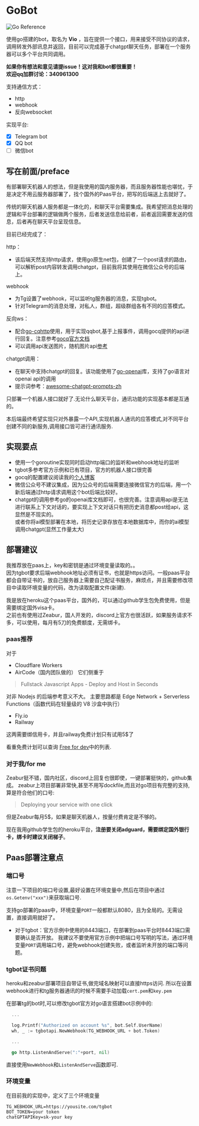 # GoBot 

![Go Reference](https://pkg.go.dev/badge/github.com/go-telegram-bot-api/telegram-bot-api/v5.svg)

使用go搭建的bot，取名为 **Vio** ，旨在提供一个接口，用来接受不同协议的请求，调用转发外部讯息并返回，目前可以完成基于chatgpt聊天任务，部署在一个服务器可以多个平台共同调用。

**如果你有想法和意见请提issue！这对我和bot都很重要！<br>欢迎qq加群讨论：340961300**

支持通信方式：
 - http
 - webhook
 - 反向websocket

实现平台:
 - [x] Telegram bot
 - [x] QQ bot
 - [ ] 微信bot

## 写在前面/preface
有部署聊天机器人的想法，但是我使用的国内服务器，而且服务器性能也堪忧，于是决定不用云服务器部署了，找个国外的Paas平台，把写的后端送上去就好了。

传统的聊天机器人服务都是一体化的，和聊天平台需要集成。我希望把消息处理的逻辑和平台部署的逻辑做两个服务，后者发送信息给前者，前者返回需要发送的信息，后者再在聊天平台呈现信息。

目前已经完成了：

http：
  - 该后端天然支持http请求，使用go原生net包，创建了一个post请求的路由，可以解析post内容转发调用chatgpt，目前我将其使用在微信公众号的后端上。

webhook
 - 为Tg设置了webhook，可以监听tg服务器的消息，实现tgbot。
 - 针对Telegram的消息处理，对私人，群组，超级群组各有不同的应答模式。

 反向ws：
  - 配合[go-cqhttp](https://github.com/Mrs4s/go-cqhttp)使用，用于实现qqbot,基于上报事件，调用gocq提供的api进行回复。注意参考[gocq官方文档](https://docs.go-cqhttp.org/reference/#websocket)
  - 可以调用api发送图片，随机图片api[参考](https://api.lolicon.app/setu/v2)

chatgpt调用：
 - 在聊天中支持chatgpt的回复。该功能使用了[go-openai](https://github.com/sashabaranov/go-openai)库，支持了go语言对openai api的调用
 - 提示词参考：[awesome-chatgpt-prompts-zh](https://github.com/PlexPt/awesome-chatgpt-prompts-zh/blob/main/prompts-zh.json)

只部署一个机器人接口就好了.无论什么聊天平台，通讯功能的实现基本都是互通的。

本后端最终希望实现只对外暴露一个API,实现机器人通讯的应答模式,对不同平台创建不同的新服务,调用接口皆可进行通讯服务.
## 实现要点
- 使用一个goroutine实现同时启动http端口的监听和webhook地址的监听
- tgbot多参考官方示例和已有项目，官方的机器人接口很完善
- gocq的配置建议阅读我的[个人博客](https://masterkagami.com/index.php/archives/144/)
- 微信公众号不建议集成，因为公众号的后端需要连接微信官方的后端，用一个新后端通过http请求调用这个bot后端比较好。
- chatgpt的调用参考go的openai库文档即可，也很完善。注意调用api是无法进行联系上下文对话的，要实现上下文对话只有把历史消息都post给api，这显然是不现实的。<br>或者你将ai模型部署在本地，将历史记录存放在本地数据库中，而你的ai模型调用chatgpt(显然工作量太大)

## 部署建议
我推荐放在paas上，key和密钥是通过环境变量读取的。。<br>
因为tgbot要求后端webhook地址必须有证书，也就是https访问。一般paas平台都会自带证书的，放自己服务器上需要自己配证书服务，麻烦点，并且需要修改项目中读取环境变量的代码，改为读取配置文件(新建).

我是放在heroku这个paas平台，国外的，可以通过github学生包免费使用，但是需要绑定国外visa卡。<br>
之前也有使用过Zeabur，国人开发的，discord上官方也很活跃，如果服务请求不多，可以使用，每月有5刀的免费额度，无需绑卡。

### paas推荐
对于
 - Cloudflare Workers 
 - AirCode（国内团队做的） 
它们侧重于
>Fullstack Javascript Apps - Deploy and Host in Seconds

对非 Nodejs 的后端参考意义不大。
主要思路都是 Edge Network + Serverless Functions（函数代码在轻量级的 V8 沙盒中执行）
 - Fly.io
 - Railway

 这两需要绑信用卡，并且railway免费计划只有试用5$了


 看重免费计划可以查询 [Free for dev](https://github.com/ripienaar/free-for-dev)中的列表.

### 对于我/for me

Zeabur挺不错，国内社区，discord上回复也很即使，一键部署挺快的，github集成。
zeabur上项目部署非常快,甚至不用写dockfile,而且对go项目有完整的支持,算是符合他们的口号:
> Deploying your service with one click

但是Zeabur每月5$，如果是聊天机器人，按量付费肯定是不够的。

现在我用github学生包的heroku平台，**注册要关闭adguard，需要绑定国外银行卡，绑卡时建议关闭梯子**。

## Paas部署注意点
### 端口号
注意一下项目的端口号设置,最好设置在环境变量中,然后在项目中通过`os.Getenv("xxx")`来获取端口号.

支持go部署的paas中，环境变量`PORT`一般都默认8080，且为全局的。无需设置，直接调用就好了。

 - 对于tgbot：官方示例中使用的8443端口，在部署到paas平台时8443端口需要确认是否开放。
  我建议不要使用官方示例中把端口号写明的写法，通过环境变量`PORT`调用端口号，避免webhook创建失败，或者监听未开放的端口等问题。

### tgbot证书问题
heroku和zeabur部署项目自带证书,做完域名映射可以直接https访问.
所以在设置webhook进行和tg服务器通讯的时候不需要手动加载`cert.pem`和`key.pem`

在部署tg的bot时,可以修改tgbot官方对go语言搭建bot示例中的:
``` go
  ...

  log.Printf("Authorized on account %s", bot.Self.UserName)
  wh, _ := tgbotapi.NewWebhook(TG_WEBHOOK_URL + bot.Token)

  ...

  go http.ListenAndServe(":"+port, nil)
```
直接使用`NewWebhook`和`ListenAndServe`函数即可.

### 环境变量
在目前我的实现中，定义了三个环境变量
```env
TG_WEBHOOK_URL=https://yousite.com/tgbot
BOT_TOKEN=your token
chatGPTAPIKey=sk-your key
```

